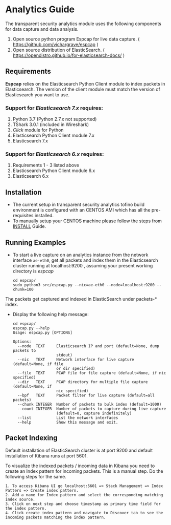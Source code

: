 # Analytics Guide

The transparent security analytics module uses the following components for data capture and data analysis.

1. Open source python program Espcap for live data capture. ( https://github.com/vichargrave/espcap )
2. Open source distribution of ElasticSearch. ( https://opendistro.github.io/for-elasticsearch-docs/ )

## Requirements
**Espcap** relies on the Elasticsearch Python Client module to index packets in Elasticsearch. The version of the client module must match the version of Elasticsearch you want to use.
### Support for *Elasticsearch 7.x* requires:

1. Python 3.7 (Python 2.7.x not supported)
2. TShark 3.0.1 (included in Wireshark)
3. *Click* module for Python
4. Elasticsearch Python Client module 7.x
5. Elasticsearch 7.x

### Support for  *Elasticsearch 6.x* requires:

1. Requirements 1 - 3 listed above
2. Elasticsearch Python Client module 6.x
3. Elasticsearch 6.x

## Installation
- The current setup in transparent security analytics tofino build environment is configured with an CENTOS AMI which has all the pre-requisites installed.
- To manually setup your CENTOS machine please follow the steps from [INSTALL](setup/INSTALL.md) Guide.

## Running Examples

- To start a live capture on an analytics instance from the network interface `ae-eth0`, get all packets and index them in the Elasticsearch cluster running at localhost:9200 , assuming your present working directory is *espcap*
  ```
  cd espcap/
  sudo python3 src/espcap.py --nic=ae-eth0 --node=localhost:9200 --chunk=100
  ```
The packets get captured and indexed in ElasticSearch under packets-* index.

- Display the following help message:
  ```
  cd espcap/
  espcap.py --help
  Usage: espcap.py [OPTIONS]

  Options:
    --node  TEXT     Elasticsearch IP and port (default=None, dump packets to
                     stdout)
    --nic   TEXT     Network interface for live capture (default=None, if file
                     or dir specified)
    --file  TEXT     PCAP file for file capture (default=None, if nic specified)
    --dir   TEXT     PCAP directory for multiple file capture (default=None, if
                     nic specified)
    --bpf   TEXT     Packet filter for live capture (default=all packets)
    --chunk INTEGER  Number of packets to bulk index (default=1000)
    --count INTEGER  Number of packets to capture during live capture
                     (default=0, capture indefinitely)
    --list           List the network interfaces
    --help           Show this message and exit.
  ```

## Packet Indexing
Default installation of ElasticSearch cluster is at port 9200 and default installation of Kibana runs at port 5601.

To visualize the indexed packets / incoming data in Kibana you need to create an Index pattern for incoming packets. This is a manual step. Do the following steps for the same.

    1. To access Kibana UI go localhost:5601 => Stack Management => Index Patters => Create index pattern.
    2. Add a name for Index pattern and select the corresponding matching index source.
    3. Click on next step and choose timestamp as primary time field for the index pattern.
    4. Click create index pattern and navigate to Discover tab to see the incoming packets matching the index pattern.









